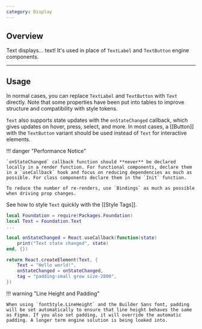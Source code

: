 ```yaml
---
category: Display
---
```


## Overview

Text displays... text! It's used in place of `TextLabel` and `TextButton` engine components.

---

## Usage

In normal cases, you can replace `TextLabel` and `TextButton` with `Text` directly. Note that some properties have been put into tables to improve structure and compatibility with style tokens.

`Text` also supports state updates with the `onStateChanged` callback, which gives updates on hover, press, select, and more. In most cases, a [[Button]] with the `TextButton` variant should be used instead of `Text` for interactive elements.

!!! danger "Performance Notice"

    `onStateChanged` callback function should **never** be declared locally in a render function. For functional components, declare them in a `useCallback` hook and focus on reducing dependencies as much as possible. For class components declare them in the `Init` function.

    To reduce the number of re-renders, use `Bindings` as much as possible when driving prop changes.

See how to style `Text` quickly with the [[Style Tags]].

```lua
local Foundation = require(Packages.Foundation)
local Text = Foundation.Text
...

local onStateChanged = React.useCallback(function(state)
    print("Text state changed", state)
end, {})

return React.createElement(Text, {
    Text = "Hello world!",
    onStateChanged = onStateChanged,
    tag = "padding-small grow size-2800",
})
```

!!! warning "Line Height and Padding"

    When using `fontStyle.LineHeight` and the Builder Sans font, padding will be set automatically to ensure that line height behaves the same as Figma. If you also set padding, it will override the automatic padding. A longer term engine solution is being looked into.
